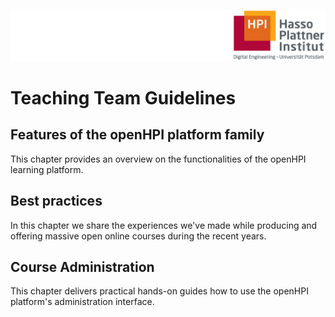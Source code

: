 ![HPI Logo](img/HPI_Logo.png)

# Teaching Team Guidelines

## Features of the openHPI platform family
This chapter provides an overview on the functionalities of the openHPI learning platform. 

## Best practices 
In this chapter we share the experiences we've made while producing and offering massive open online courses during the recent years.

## Course Administration
This chapter delivers practical hands-on guides how to use the openHPI platform's administration interface.
